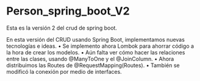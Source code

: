 # Person_spring_boot_V2
Esta es la versión 2 del crud de spring boot.

En esta versión del CRUD usando Spring Boot, implementamos nuevas tecnologías e ideas.
•	Se implemento ahora Lombok para ahorrar código a la hora de crear los modelos.
•	Aún falta ver cómo hacer las relaciones entre las clases, usando @ManyToOne y el @JoinColumn.
•	Ahora distribuimos las Routes de @RequestMapping(Routes).
•	También se modificó la conexión por medio de interfaces.
